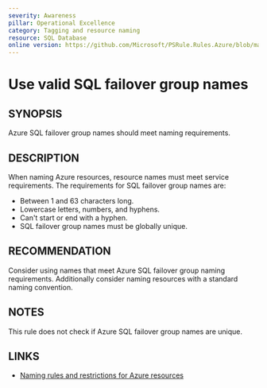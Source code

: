 ```yaml
---
severity: Awareness
pillar: Operational Excellence
category: Tagging and resource naming
resource: SQL Database
online version: https://github.com/Microsoft/PSRule.Rules.Azure/blob/main/docs/rules/en/Azure.SQL.FGName.md
---
```


# Use valid SQL failover group names

## SYNOPSIS

Azure SQL failover group names should meet naming requirements.

## DESCRIPTION

When naming Azure resources, resource names must meet service requirements.
The requirements for SQL failover group names are:

- Between 1 and 63 characters long.
- Lowercase letters, numbers, and hyphens.
- Can't start or end with a hyphen.
- SQL failover group names must be globally unique.

## RECOMMENDATION

Consider using names that meet Azure SQL failover group naming requirements.
Additionally consider naming resources with a standard naming convention.

## NOTES

This rule does not check if Azure SQL failover group names are unique.

## LINKS

- [Naming rules and restrictions for Azure resources](https://docs.microsoft.com/azure/azure-resource-manager/management/resource-name-rules#microsoftsql)

